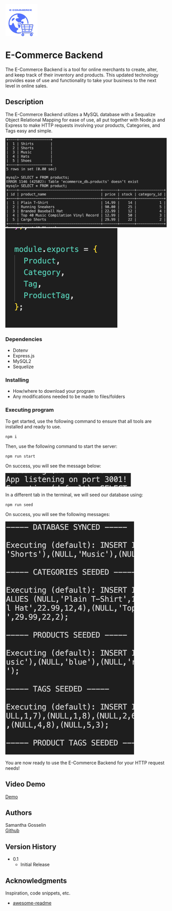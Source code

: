 ![E-commerce Logo](/Images/E-Commerce.png#center)

# E-Commerce Backend

The E-Commerce Backend is a tool for online merchants to create, alter, and keep track of their inventory and products. This updated technology provides ease of use and functionality to take your business to the next level in online sales.

## Description

The E-Commerce Backend utilizes a MySQL database with a Sequalize Object Relational Mapping for ease of use, all put together with Node.js and Express to make HTTP requests involving your products, Categories, and Tags easy and simple.

![SQL DB](/Images/SQL.png)
![Model Exports](/Images/model.png)


### Dependencies

* Dotenv
* Express.js
* MySQL2
* Sequelize

### Installing

* How/where to download your program
* Any modifications needed to be made to files/folders

### Executing program

To get started, use the following command to ensure that all tools are installed and ready to use. 
```
npm i
```
 Then, use the following command to start the server:
 ```
 npm run start
 ```
  On success, you will see the message below:


![success](/Images/listening.png)


In a different tab in the terminal, we will seed our database using:
```
npm run seed
```
 On success, you will see the following messages:


![Seeds](/Images/seeds.png)

You are now ready to use the E-Commerce Backend for your HTTP request needs!


## Video Demo


[Demo](https://drive.google.com/file/d/1J3cOjfTsrm376EbAYr9MPpQld5o8nkM8/view)


## Authors


Samantha Gosselin  
[Github](https://github.com/Samanthag2009)

## Version History

* 0.1
    * Initial Release


## Acknowledgments

Inspiration, code snippets, etc.
* [awesome-readme](https://github.com/matiassingers/awesome-readme)